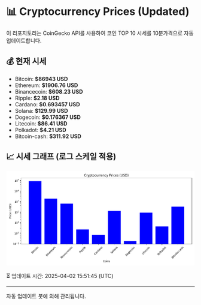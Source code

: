 
# 📊 Cryptocurrency Prices (Updated)

이 리포지토리는 CoinGecko API를 사용하여 코인 TOP 10 시세를 10분가격으로 자동 업데이트합니다.

## 💰 현재 시세
- Bitcoin: **$86943 USD**
- Ethereum: **$1906.76 USD**
- Binancecoin: **$608.23 USD**
- Ripple: **$2.18 USD**
- Cardano: **$0.693457 USD**
- Solana: **$129.99 USD**
- Dogecoin: **$0.176367 USD**
- Litecoin: **$86.41 USD**
- Polkadot: **$4.21 USD**
- Bitcoin-cash: **$311.92 USD**

## 📈 시세 그래프 (로그 스케일 적용)
![Crypto Prices](crypto_prices.png)

⏳ 업데이트 시간: 2025-04-02 15:51:45 (UTC)

---
자동 업데이트 봇에 의해 관리됩니다.

